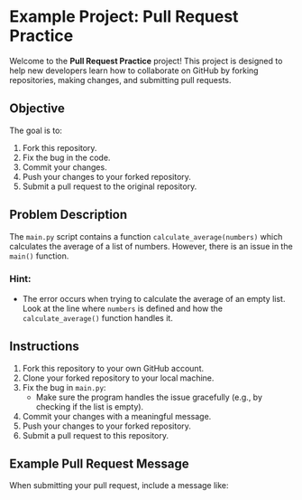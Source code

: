 # Example Project: Pull Request Practice

Welcome to the **Pull Request Practice** project! This project is designed to help new developers learn how to collaborate on GitHub by forking repositories, making changes, and submitting pull requests.

## Objective
The goal is to:
1. Fork this repository.
2. Fix the bug in the code.
3. Commit your changes.
4. Push your changes to your forked repository.
5. Submit a pull request to the original repository.

## Problem Description
The `main.py` script contains a function `calculate_average(numbers)` which calculates the average of a list of numbers. However, there is an issue in the `main()` function.

### Hint:
- The error occurs when trying to calculate the average of an empty list. Look at the line where `numbers` is defined and how the `calculate_average()` function handles it.

## Instructions
1. Fork this repository to your own GitHub account.
2. Clone your forked repository to your local machine.
3. Fix the bug in `main.py`:
   - Make sure the program handles the issue gracefully (e.g., by checking if the list is empty).
4. Commit your changes with a meaningful message.
5. Push your changes to your forked repository.
6. Submit a pull request to this repository.

## Example Pull Request Message
When submitting your pull request, include a message like:
